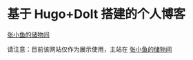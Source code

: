 # 基于 Hugo+DoIt 搭建的个人博客

[张小鱼的储物间](https://zyuyu.top/blog)

请注意：目前该网站仅作为展示使用，主站在 [张小鱼的储物间](https://zyuyu.top/)
